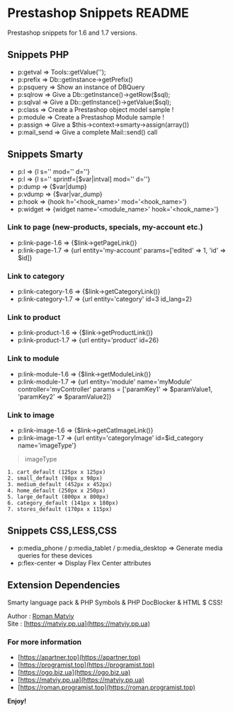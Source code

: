 # Prestashop Snippets README

Prestashop snippets for 1.6 and 1.7 versions.

## Snippets PHP

-  p:getval => Tools::getValue('');
-  p:prefix => Db::getInstance->getPrefix()
-  p:psquery => Show an instance of DBQuery
-  p:sqlrow => Give a Db::getInstance()->getRow($sql);
-  p:sqlval => Give a Db::getInstance()->getValue($sql);
-  p:class => Create a Prestashop object model sample !
-  p:module => Create a Prestashop Module sample !
-  p:assign => Give a $this->context->smarty->assign(array())
-  p:mail_send => Give a complete Mail::send() call

## Snippets Smarty

-  p:l => {l s='' mod='' d=''}
-  p:l => {l s='' sprintf=[$var|intval] mod='' d=''}
-  p:dump => {$var|dump}
-  p:vdump => {$var|var_dump}
-  p:hook => {hook h='<hook_name>' mod='<hook_name>'}
-  p:widget => {widget name='<module_name>' hook='<hook_name>'}

### Link to page (new-products, specials, my-account etc.)

-  p:link-page-1.6 => {$link->getPageLink()}
-  p:link-page-1.7 => {url entity='my-account' params=['edited' => 1, 'id' => $id]}

### Link to category

-  p:link-category-1.6 => {$link->getCategoryLink()}
-  p:link-category-1.7 => {url entity='category' id=3 id_lang=2}

### Link to product

-  p:link-product-1.6 => {$link->getProductLink()}
-  p:link-product-1.7 => {url entity='product' id=26}

### Link to module

-  p:link-module-1.6 => {$link->getModuleLink()}
-  p:link-module-1.7 => {url entity='module' name='myModule' controller='myController' params = ['paramKey1' => $paramValue1, 'paramKey2' => $paramValue2]}

### Link to image

-  p:link-image-1.6 => {$link->getCatImageLink()}
-  p:link-image-1.7 => {url entity='categoryImage' id=$id_category name='imageType'}

> imageType
> <br>

    1. cart_default (125px x 125px)
    2. small_default (98px x 98px)
    3. medium_default (452px x 452px)
    4. home_default (250px x 250px)
    5. large_default (800px x 800px)
    6. category_default (141px x 180px)
    7. stores_default (170px x 115px)

## Snippets CSS,LESS,CSS

-  p:media_phone / p:media_tablet / p:media_desktop => Generate media queries for these devices
-  p:flex-center => Display Flex Center attributes

<!-- ## Features

Describe specific features of your extension including screenshots of your extension in action. Image paths are relative to this README file.

For example if there is an image subfolder under your extension project workspace:

\!\[feature X\]\(images/feature-x.png\)

> Tip: Many popular extensions utilize animations. This is an excellent way to show off your extension! We recommend short, focused animations that are easy to follow. -->

<!-- ## Requirements

If you have any requirements or dependencies, add a section describing those and how to install and configure them. -->

<!-- ## Extension Settings

Include if your extension adds any VS Code settings through the `contributes.configuration` extension point.

For example:

This extension contributes the following settings:

-  `myExtension.enable`: enable/disable this extension
-  `myExtension.thing`: set to `blah` to do something -->

<!-- ## Known Issues

Calling out known issues can help limit users opening duplicate issues against your extension. -->

<!-- ## Release Notes

Users appreciate release notes as you update your extension.

### 0.0.1

Added snippets php, css, and smarty.

---

### 0.0.2

Added snippets smarty, html.

---

-->

<!-- ## Working with Markdown

**Note:** You can author your README using Visual Studio Code. Here are some useful editor keyboard shortcuts:

-  Split the editor (`Cmd+\` on macOS or `Ctrl+\` on Windows and Linux)
-  Toggle preview (`Shift+CMD+V` on macOS or `Shift+Ctrl+V` on Windows and Linux)
-  Press `Ctrl+Space` (Windows, Linux) or `Cmd+Space` (macOS) to see a list of Markdown snippets -->

## Extension Dependencies

Smarty language pack & PHP Symbols & PHP DocBlocker & HTML $ CSS!

Author : [Roman Matviy](https://roman.programist.top)
<br>
Site : [https://matviy.pp.ua](https://matviy.pp.ua)

### For more information

-  [https://apartner.top](https://apartner.top)
-  [https://programist.top](https://programist.top)
-  [https://ogo.biz.ua](https://ogo.biz.ua)
-  [https://matviy.pp.ua](https://matviy.pp.ua)
-  [https://roman.programist.top](https://roman.programist.top)

<!-- -  [Visual Studio Code's Markdown Support](http://code.visualstudio.com/docs/languages/markdown)
-  [Markdown Syntax Reference](https://help.github.com/articles/markdown-basics/) -->

**Enjoy!**
